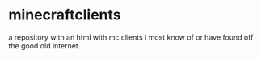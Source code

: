 # minecraftclients
a repository with an html with mc clients i most know of or have found off the good old internet.
